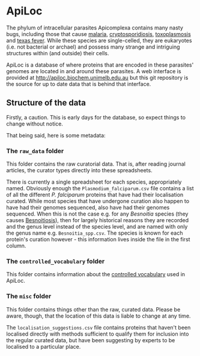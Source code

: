 # ApiLoc

The phylum of intracellular parasites Apicomplexa contains many nasty bugs, including those that cause [malaria](http://en.wikipedia.org/wiki/Plasmodium), [cryptosporidiosis](http://en.wikipedia.org/wiki/Cryptosporidium), [toxoplasmosis](http://en.wikipedia.org/wiki/Toxoplasma_gondii) and [texas fever](http://en.wikipedia.org/wiki/Texas_fever). While these species are single-celled, they are eukaryotes (i.e. not bacterial or archael) and possess many strange and intriguing structures within (and outside) their cells.

ApiLoc is a database of where proteins that are encoded in these parasites' genomes are located in and around these parasites. A web interface is provided at http://apiloc.biochem.unimelb.edu.au but this git repository is the source for up to date data that is behind that interface.

## Structure of the data
Firstly, a caution. This is early days for the database, so expect things to change without notice. 

That being said, here is some metadata:

### The <code>raw_data</code> folder
This folder contains the raw curatorial data. That is, after reading journal articles, the curator types directly into these spreadsheets.

There is currently a single spreadsheet for each species, appropriately named. Obviously enough the <code>Plasmodium\_falciparum.csv</code> file contains a list of all the different <i>P. falciparum</i> proteins that have had their localisation curated. While most species that have undergone curation also happen to have had their genomes sequenced, also have had their genomes sequenced. When this is not the case e.g. for any <i>Besnoitia</i> species (they causes [Besnoitiosis](http://en.wikipedia.org/wiki/Besnoitiosis)), then for largely historical reasons they are recorded and the genus level instead of the species level, and are named with only the genus name e.g. <code>Besnoitia_spp.csv</code>. The species is known for each protein's curation however - this information lives inside the file in the first column.

### The <code>controlled_vocabulary</code> folder
This folder contains information about the [controlled vocabulary](http://en.wikipedia.org/wiki/Controlled_vocabulary) used in ApiLoc.

### The <code>misc</code> folder
This folder contains things other than the raw, curated data. Please be aware, though, that the location of this data is liable to change at any time.

The <code>localisation_suggestions.csv</code> file contains proteins that haven't been localised directly with methods sufficient to qualify them for inclusion into the regular curated data, but have been suggesting by experts to be localised to a particular place.
